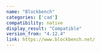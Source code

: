 ```yaml
---
name: "Blockbench"
categories: ['cad']
compatibility: native
display_result: "Compatible"
version_from: "4.12.4"
link: https://www.blockbench.net/
---
```

